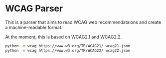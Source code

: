 # WCAG Parser

This is a parser that aims to read WCAG web recommendataions and create a machine-readable format.

At the moment, this is based on WCAG2.1 and WCAG2.2.

```sh
python -m wcag https://www.w3.org/TR/WCAG21/ wcag21.json
python -m wcag https://www.w3.org/TR/WCAG22/ wcag22.json
```